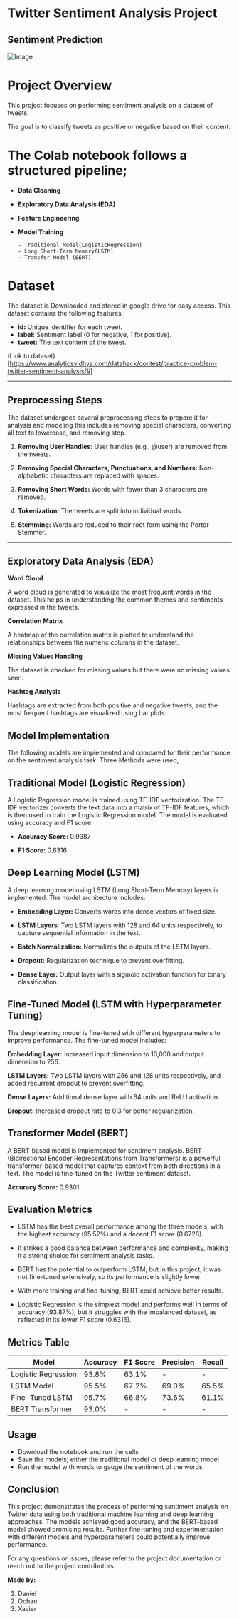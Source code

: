 # Twitter Sentiment Analysis Project

  ## **Sentiment Prediction**
![Image](https://github.com/user-attachments/assets/dfb1cf50-b589-40ea-b8cc-890488998586)


# Project Overview
This project focuses on performing sentiment analysis on a dataset of tweets. 

The goal is to classify tweets as positive or negative based on their content. 

# The Colab notebook follows a structured pipeline;
  - **Data Cleaning**
  - **Exploratory Data Analysis (EDA)**
  - **Feature Engineering**
  - **Model Training**
    
        - Traditional Model(LogisticRegression)
        - Long Short-Term Memory(LSTM)
        - Transfer Model (BERT)


# Dataset
The dataset is Downloaded and stored in google drive for easy access.
This dataset contains the following features,
  - **id:** Unique identifier for each tweet.
  - **label:** Sentiment label (0 for negative, 1 for positive).
  - **tweet:** The text content of the tweet.

(Link to dataset)[https://www.analyticsvidhya.com/datahack/contest/practice-problem-twitter-sentiment-analysis/#]

---
## Preprocessing Steps
The dataset undergoes several preprocessing steps to prepare it for analysis and modeling this includes removing special characters, converting all text to lowercase, and removing stop.

1. **Removing User Handles:** User handles (e.g., @user) are removed from the tweets.

2. **Removing Special Characters, Punctuations, and Numbers:** Non-alphabetic characters are replaced with spaces.

3. **Removing Short Words:** Words with fewer than 3 characters are removed.

4. **Tokenization:** The tweets are split into individual words.

5. **Stemming:** Words are reduced to their root form using the Porter Stemmer.


----

## Exploratory Data Analysis (EDA)

**Word Cloud**

A word cloud is generated to visualize the most frequent words in the dataset. This helps in understanding the common themes and sentiments expressed in the tweets.

**Correlation Matrix**

A heatmap of the correlation matrix is plotted to understand the relationships between the numeric columns in the dataset.

**Missing Values Handling**

The dataset is checked for missing values but there were no missing values seen.

**Hashtag Analysis**

Hashtags are extracted from both positive and negative tweets, and the most frequent hashtags are visualized using bar plots.


## Model Implementation

The following models are implemented and compared for their performance on the sentiment analysis task:
Three Methods were used,

## Traditional Model (Logistic Regression)

A Logistic Regression model is trained using TF-IDF vectorization.
The TF-IDF vectorizer converts the text data into a matrix of TF-IDF features, which is then used to train the Logistic Regression model.
The model is evaluated using accuracy and F1 score.

  - **Accuracy Score:** 0.9387

  - **F1 Score:** 0.6316

## Deep Learning Model (LSTM)
A deep learning model using LSTM (Long Short-Term Memory) layers is implemented. 
The model architecture includes:

- **Embedding Layer:** Converts words into dense vectors of fixed size.

- **LSTM Layers**: Two LSTM layers with 128 and 64 units respectively, to capture sequential information in the text.

- **Batch Normalization:** Normalizes the outputs of the LSTM layers.

- **Dropout:** Regularization technique to prevent overfitting.

- **Dense Layer:** Output layer with a sigmoid activation function for binary classification.


## Fine-Tuned Model (LSTM with Hyperparameter Tuning)
The deep learning model is fine-tuned with different hyperparameters to improve performance. 
The fine-tuned model includes:

**Embedding Layer:** Increased input dimension to 10,000 and output dimension to 256.

**LSTM Layers:** Two LSTM layers with 256 and 128 units respectively, and added recurrent dropout to prevent overfitting.

**Dense Layers:** Additional dense layer with 64 units and ReLU activation.

**Dropout:** Increased dropout rate to 0.3 for better regularization.


## Transformer Model (BERT)
A BERT-based model is implemented for sentiment analysis.
BERT (Bidirectional Encoder Representations from Transformers) is a powerful transformer-based model that captures context from both directions in a text. The model is fine-tuned on the Twitter sentiment dataset.

**Accuracy Score:** 0.9301

## Evaluation Metrics

- LSTM has the best overall performance among the three models, with the highest accuracy (95.52%) and a decent F1 score (0.6728).
- It strikes a good balance between performance and complexity, making it a strong choice for sentiment analysis tasks.

- BERT has the potential to outperform LSTM, but in this project, it was not fine-tuned extensively, so its performance is slightly lower. 
- With more training and fine-tuning, BERT could achieve better results.

- Logistic Regression is the simplest model and performs well in terms of accuracy (93.87%), but it struggles with the imbalanced dataset, as reflected in its lower F1 score (0.6316).

 ## Metrics Table
| Model                 | Accuracy | F1 Score | Precision | Recall |
|-----------------------|----------|----------|------------|--------|
| Logistic Regression  | 93.8%    | 63.1%    | -          | -      |
| LSTM Model           | 95.5%    | 67.2%    | 69.0%      | 65.5%  |
| Fine-Tuned LSTM      | 95.7%    | 66.8%    | 73.6%      | 61.1%  |
| BERT Transformer     | 93.0%    | -        | -          | -      |


## Usage
- Download the notebook and run the cells
- Save the models; either the traditional model or deep learning model
- Run the model with words to gauge the sentiment of the words


## Conclusion
This project demonstrates the process of performing sentiment analysis on Twitter data using both traditional machine learning and deep learning approaches. The models achieved good accuracy, and the BERT-based model showed promising results. Further fine-tuning and experimentation with different models and hyperparameters could potentially improve performance.

For any questions or issues, please refer to the project documentation or reach out to the project contributors.

**Made by:**
 1. Daniel
 2. Ochan
 3. Xavier


